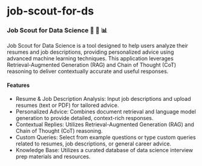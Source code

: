 # job-scout-for-ds

### Job Scout for Data Science :brain: :briefcase: :bar_chart:	
Job Scout for Data Science is a tool designed to help users analyze their resumes and job descriptions, providing personalized advice using advanced machine learning techniques. This application leverages Retrieval-Augmented Generation (RAG) and Chain of Thought (CoT) reasoning to deliver contextually accurate and useful responses. 

#### Features
- Resume & Job Description Analysis: Input job descriptions and upload resumes (text or PDF) for tailored advice.
- Personalized Advice: Combines document retrieval and language model generation to provide detailed, context-rich responses.
- Contextual Replies: Utilizes Retrieval-Augmented Generation (RAG) and Chain of Thought (CoT) reasoning.
- Custom Queries: Select from example questions or type custom queries related to resumes, job descriptions, or general career advice.
- Knowledge Base: Utilizes a curated database of data science interview prep materials and resources.

